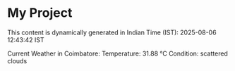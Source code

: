 # My Project

This content is dynamically generated in Indian Time (IST): 2025-08-06 12:43:42 IST


Current Weather in Coimbatore:
Temperature: 31.88 °C
Condition: scattered clouds
